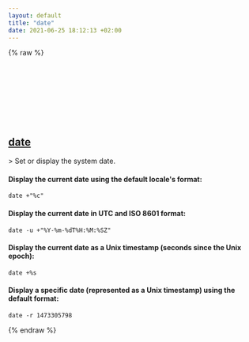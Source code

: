 ```yaml
---
layout: default
title: "date"
date: 2021-06-25 18:12:13 +02:00
---
```

{% raw %}
<h2 id="date">
  <a href="/en/osx/date.html">date</a> <a href="#date"><svg class="icon">
    <use href="/assets/images/unicode_sprite.svg#link" />
  </svg></a>
</h2>
> Set or display the system date.

#### Display the current date using the default locale's format:
```shell
date +"%c"
```
#### Display the current date in UTC and ISO 8601 format:
```shell
date -u +"%Y-%m-%dT%H:%M:%SZ"
```
#### Display the current date as a Unix timestamp (seconds since the Unix epoch):
```shell
date +%s
```
#### Display a specific date (represented as a Unix timestamp) using the default format:
```shell
date -r 1473305798
```
{% endraw %}